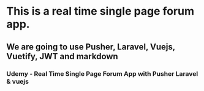 # This is a real time single page forum app.

## We are going to use Pusher, Laravel, Vuejs, Vuetify, JWT and markdown

### Udemy - Real Time Single Page Forum App with Pusher Laravel & vuejs
